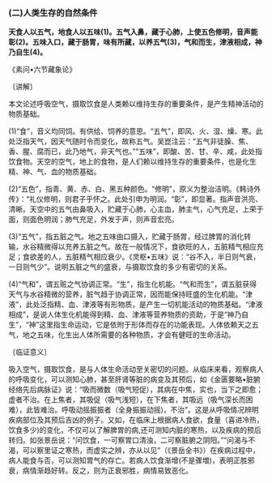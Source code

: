 ### (二)人类生存的自然条件

**天食人以五气，地食人以五味(1)。五气入鼻，藏于心肺，上使五色修明，音声能彰(2)。五味入口，藏于肠胃，味有所藏，以养五气(3)，气和而生，津液相成，神乃自生(4)。**

《素问•六节藏象论》

〔讲解〕

本文论述呼吸空气，摄取饮食是人类赖以维持生存的重要条件，是产生精神活动的物质基础。

(1)“食”，音义均同饲。有供给、饲养的意思。“五气”，即风、火、湿、燥、寒。此处泛指天气，因天气随时令而变化，故称五气。吴崑注云：“五气非徒臊、焦、香、腥、腐而已，此乃地气，非天气也。”“五味”，即酸、苦、甘、辛、咸，此处指饮食物。天空的空气，地上的食物，是人们赖以维持生存的重要条件，也是化生精、神、气、血的物质基础。

(2)“五色”，指青、黄、赤、白、黑五种颜色。“修明”，原义为整治洁明。《韩诗外传》：“礼仪修明，则君子乎怀之。此处引申为明润。“彰”，即显著。指声音洪亮、清晰。天空中的五气由鼻吸入，贮藏于心肺，心主血，肺主气，心气充足，上荣于面，则面色明润；肺气充足，外发于声，则声音宏亮。

(3)“五气”，指五脏之气。地之五味由口摄入，贮藏于肠胃，经过脾胃的消化转输，水谷精微得以充养五脏之气。故在一般情况下，食欲旺的人，五脏精气相应充足；食欲差的人，五脏精气相应衰少。《灵枢•五味》说：“谷不入，半日则气衰，一日则气少”。说明五脏之气的盛衰，与摄取饮食的多少有密切的关系。

(4)“气和”，谓五赃之气协调正常。“生”，指生化机能。“气和而生”，谓五脏获得天气与水谷精微的营养，脏气趋于协调正常，因而能保持旺盛的生化机能。“津液”，此处泛指精、血、津液等有形物质，是产生一切机能活动的物质基础。“津液相成”，是说人体生化机能得到精、血、津液等营养物质的资助，于是“神乃自生”，“神”这里指生命运动，它是依附于形体而存在的功能表现。人体依赖天之五气，地之五味，化生出人体所需要的各种物质，才会有健旺的生命活动。

〔临证意义〕

吸入空气，摄取饮食，是与人体生命活动至关密切的问题。从临床来看，观察病人的呼吸变化，可以测知心肺，甚至肝肾等脏的病变及其预后，如《金匮要略•脏腑经络先后病脉证》说：“吸而微数（吸气短促），其病在中焦，实也，当下之即愈；虚者不治。在上焦者，其吸促（吸气浅短），在下焦者，其吸远（吸气深长而困难），此皆难治。呼吸动摇振振者（全身振振动摇)，不治”。这是从呼吸情况辨明疾病部位及其预后吉凶的例子。又如，在临床上根据病人食欲，食量（喜进冷热，饮食多少)的变化，不仅可以了解脾胃的病,还可测知内脏的寒热，以及疾病的预后转归。如张景岳说：“问饮食，一可察胃口清浊，二可察脏腑之阴阳。”“问渴与不渴，可以察里证之寒热，而虚实之辨，亦从以见”（《景岳全书》）在疾病过程中，病人能食与否，可以测知胃气的存亡。若病人饮食渐增(不是骤増)，表明正胜邪衰，病情渐趋好转。反之，则为正衰邪胜，病情易致恶化。

